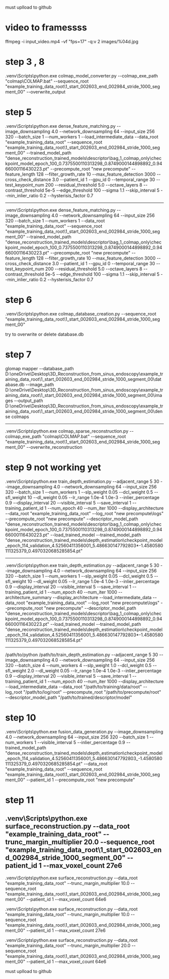 must uplload to github

# video to framessss

ffmpeg -i input_video.mp4 -vf "fps=17" -q:v 2 images/%04d.jpg

# step 3 , 8

.venv\Scripts\python.exe colmap_model_converter.py --colmap_exe_path "colmap\COLMAP.bat" --sequence_root "example_training_data_root\1\_start_002603_end_002984_stride_1000_segment_00" --overwrite_output





# step 5

.venv\Scripts\python.exe dense_feature_matching.py --image_downsampling 4.0 --network_downsampling 64 --input_size 256 320 --batch_size 1 --num_workers 1 --load_intermediate_data --data_root "example_training_data_root" --sequence_root "example_training_data_root\1\_start_002603_end_002984_stride_1000_segment_00" --trained_model_path "dense_reconstruction_trained_models\descriptor\bag_1_colmap_only\checkpoint_model_epoch_100_0.7375500110313298_0.8749000144898892_0.9466000116430223.pt" --precompute_root "new precompute" --feature_length 128 --filter_growth_rate 10 --max_feature_detection 3000 --cross_check_distance 3.0 --patient_id 1 --gpu_id 0 --temporal_range 30 --test_keypoint_num 200 --residual_threshold 5.0 --octave_layers 8 --contrast_threshold 5e-5 --edge_threshold 100 --sigma 1.1 --skip_interval 5 --min_inlier_ratio 0.2 --hysterisis_factor 0.7


-----------------------------------------------------------------------------------
.venv\Scripts\python.exe dense_feature_matching.py --image_downsampling 4.0 --network_downsampling 64 --input_size 256 320 --batch_size 1 --num_workers 1  --data_root "example_training_data_root" --sequence_root "example_training_data_root\1\_start_002603_end_002984_stride_1000_segment_00" --trained_model_path "dense_reconstruction_trained_models\descriptor\bag_1_colmap_only\checkpoint_model_epoch_100_0.7375500110313298_0.8749000144898892_0.9466000116430223.pt" --precompute_root "new precompute" --feature_length 128 --filter_growth_rate 10 --max_feature_detection 3000 --cross_check_distance 3.0 --patient_id 1 --gpu_id 0 --temporal_range 30 --test_keypoint_num 200 --residual_threshold 5.0 --octave_layers 8 --contrast_threshold 5e-5 --edge_threshold 100 --sigma 1.1 --skip_interval 5 --min_inlier_ratio 0.2 --hysterisis_factor 0.7



# step 6

.venv\Scripts\python.exe colmap_database_creation.py --sequence_root "example_training_data_root\1\_start_002603_end_002984_stride_1000_segment_00" 

try to overwrite or delete database.db
# step 7

glomap mapper --database_path D:\oneDrive\Desktop\3D_Reconstruction_from_sinus_endoscopy\example_training_data_root\1\_start_002603_end_002984_stride_1000_segment_00\database.db --image_path D:\oneDrive\Desktop\3D_Reconstruction_from_sinus_endoscopy\example_training_data_root\1\_start_002603_end_002984_stride_1000_segment_00\images --output_path D:\oneDrive\Desktop\3D_Reconstruction_from_sinus_endoscopy\example_training_data_root\1\_start_002603_end_002984_stride_1000_segment_00\dense   colmaps


------------------------------------------------------------------------------------------------------
.venv\Scripts\python.exe colmap_sparse_reconstruction.py --colmap_exe_path "colmap\COLMAP.bat" --sequence_root "example_training_data_root\1\_start_002603_end_002984_stride_1000_segment_00" --overwrite_reconstruction

# step 9 not working yet

.venv\Scripts\python.exe train_depth_estimation.py --adjacent_range 5 30 --image_downsampling 4.0 --network_downsampling 64 --input_size 256 320 --batch_size 1 --num_workers 1 --slp_weight 0.05 --dcl_weight 0.5 --sfl_weight 10 --dl_weight 0.05 --lr_range 1.0e-4 1.0e-3 --inlier_percentage 0.9 --display_interval 20 --visible_interval 5 --save_interval 1 --training_patient_id 1 --num_epoch 40 --num_iter 1000 --display_architecture --data_root "example_training_data_root" --log_root "new precompute\logs" --precompute_root "new precompute" --descriptor_model_path "dense_reconstruction_trained_models\descriptor\bag_1_colmap_only\checkpoint_model_epoch_100_0.7375500110313298_0.8749000144898892_0.9466000116430223.pt" --load_trained_model --trained_model_path "dense_reconstruction_trained_models\depth_estimation\checkpoint_model_epoch_114_validation_4.52560411356001_5.486630147792803*-1.4580580111325379_0.4970320685285854.pt"

---

.venv\Scripts\python.exe train_depth_estimation.py --adjacent_range 5 30 --image_downsampling 4.0 --network_downsampling 64 --input_size 256 320 --batch_size 1 --num_workers 1 --slp_weight 0.05 --dcl_weight 0.5 --sfl_weight 10 --dl_weight 0.05 --lr_range 1.0e-4 1.0e-3 --inlier_percentage 0.9 --display_interval 20 --visible_interval 5 --save_interval 1 --training_patient_id 1 --num_epoch 40 --num_iter 1000 --architecture_summary --display_architecture --load_intermediate_data --data_root "example_training_data_root" --log_root "new precompute\logs" --precompute_root "new precompute" --descriptor_model_path "dense_reconstruction_trained_models\descriptor\bag_1_colmap_only\checkpoint_model_epoch_100_0.7375500110313298_0.8749000144898892_0.9466000116430223.pt" --load_trained_model --trained_model_path "dense_reconstruction_trained_models\depth_estimation\checkpoint_model_epoch_114_validation_4.52560411356001_5.486630147792803*-1.4580580111325379_0.4970320685285854.pt"

---

/path/to/python /path/to/train_depth_estimation.py --adjacent_range 5 30 --image_downsampling 4.0 --network_downsampling 64 --input_size 256 320 --batch_size 4 --num_workers 4 --slp_weight 1.0 --dcl_weight 0.5 --sfl_weight 2.0 --dl_weight 0.05 --lr_range 1.0e-4 1.0e-3 --inlier_percentage 0.9 --display_interval 20 --visible_interval 5 --save_interval 1 --training_patient_id 1 --num_epoch 40 --num_iter 1000 --display_architecture --load_intermediate_data --data_root "/path/to/training/data/root" --log_root "/path/to/log/root" --precompute_root "/path/to/precompute/root" --descriptor_model_path "/path/to/trained/descriptor/model"

# step 10


.venv\Scripts\python.exe fusion_data_generation.py --image_downsampling 4.0 --network_downsampling 64 --input_size 256 320 --batch_size 1 --num_workers 1 --visible_interval 5 --inlier_percentage 0.9  --trained_model_path "dense_reconstruction_trained_models\depth_estimation\checkpoint_model_epoch_114_validation_4.52560411356001_5.486630147792803_-1.4580580111325379_0.4970320685285854.pt" --data_root "example_training_data_root" --sequence_root "example_training_data_root\1\_start_002603_end_002984_stride_1000_segment_00" --patient_id 1 --precompute_root "new precompute"


# step 11


.venv\Scripts\python.exe surface_reconstruction.py --data_root "example_training_data_root" --trunc_margin_multiplier 20.0 --sequence_root "example_training_data_root\1\_start_002603_end_002984_stride_1000_segment_00" --patient_id 1 --max_voxel_count 27e6
------------------------------------------------------------------------------------------------------------------------

.venv\Scripts\python.exe surface_reconstruction.py --data_root "example_training_data_root" --trunc_margin_multiplier 10.0 --sequence_root "example_training_data_root\1\_start_002603_end_002984_stride_1000_segment_00" --patient_id 1 --max_voxel_count 64e6


.venv\Scripts\python.exe surface_reconstruction.py --data_root "example_training_data_root" --trunc_margin_multiplier 10.0 --sequence_root "example_training_data_root\1\_start_002603_end_002984_stride_1000_segment_00" --patient_id 1 --max_voxel_count 27e6


.venv\Scripts\python.exe surface_reconstruction.py --data_root "example_training_data_root" --trunc_margin_multiplier 20.0 --sequence_root "example_training_data_root\1\_start_002603_end_002984_stride_1000_segment_00" --patient_id 1 --max_voxel_count 64e6



must uplload to github
